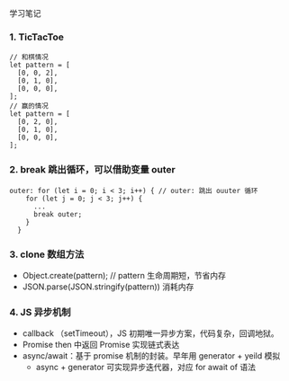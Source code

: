 学习笔记  
### 1. TicTacToe
```
// 和棋情况
let pattern = [
  [0, 0, 2],
  [0, 1, 0],
  [0, 0, 0],
];
// 赢的情况
let pattern = [
  [0, 2, 0],
  [0, 1, 0],
  [0, 0, 0],
];
```
### 2. break 跳出循环，可以借助变量 outer
```
outer: for (let i = 0; i < 3; i++) { // outer: 跳出 ouuter 循环
    for (let j = 0; j < 3; j++) {
      ...
      break outer;
    }
  }
```

### 3. clone 数组方法  
  * Object.create(pattern); // pattern 生命周期短，节省内存  
  * JSON.parse(JSON.stringify(pattern))  消耗内存

### 4. JS 异步机制
* callback （setTimeout），JS 初期唯一异步方案，代码复杂，回调地狱。
* Promise then 中返回 Promise 实现链式表达
* async/await：基于 promise 机制的封装。早年用 generator + yeild 模拟
  * async + generator 可实现异步迭代器，对应 for await of 语法
